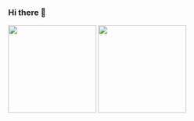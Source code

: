 ### Hi there 👋

<!--
**kengiiGMs/kengiiGMs** is a ✨ _special_ ✨ repository because its `README.md` (this file) appears on your GitHub profile.

Here are some ideas to get you started:

- 🔭 I’m currently working on ...
- 🌱 I’m currently learning ...
- 👯 I’m looking to collaborate on ...
- 🤔 I’m looking for help with ...
- 💬 Ask me about ...
- 📫 How to reach me: ...
- 😄 Pronouns: ...
- ⚡ Fun fact: ...
-->
  <div>
    <img height="180px" src="https://github-readme-stats.vercel.app/api/top-langs/?username=KengiiGMs&layout=compact">
    <img height="180px" src="https://github.com/KengiiGMs/github-readme-stats">
  </div>
